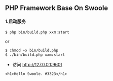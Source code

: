 ## PHP Framework Base On Swoole

#### 1.启动服务

```
$ php bin/build.php xxm:start
```

or

```
$ chmod +x bin/build.php
$ ./bin/build.php xxm:start
```

* 访问 http://127.0.0.1:9601

```$xslt
<h1>Hello Swoole. #3323</h1>
```


